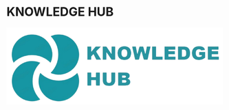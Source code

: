 # **KNOWLEDGE HUB**
<p align="center">
  <img src="https://github.com/Knowledge-Hub-SMIT/Knowledge-Hub/blob/master/img/github_reaadme_icon.png?raw=true" alt="Knowledge hub">
  </p>
